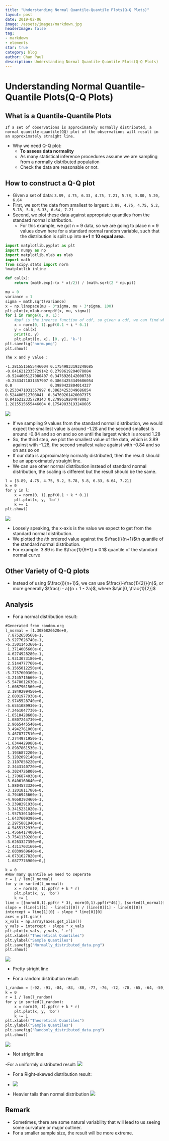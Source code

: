 ```yaml
---
title: "Understanding Normal Quantile-Quantile Plots(Q-Q Plots)"
layout: post
date: 2019-02-06
image: /assets/images/markdown.jpg
headerImage: false
tag:
- markdown
- elements
star: true
category: blog
author: Chan Paul
description: Understanding Normal Quantile-Quantile Plots(Q-Q Plots)
---
```


<script type="text/javascript"
   src="http://cdn.mathjax.org/mathjax/latest/MathJax.js?config=TeX-AMS-MML_HTMLorMML">
</script>

# Understanding Normal Quantile-Quantile Plots(Q-Q Plots)

## What is a Quantile-Quantile Plots
`If a set of observations is approximately normally distributed, a normal quantile-quantile(QQ) plot of the observations will result in an approximately straight line.`

- Why we need Q-Q plot: 
    - **To assess data normality**
    - As many statistical inference procedures assume we are sampling from a normally distributed population
    - Check the data are reasonable or not.

## How to construct a Q-Q plot

- Given a set of data: `3.89, 4.75, 6.33, 4.75, 7.21, 5.78, 5.80, 5.20, 6.64`
- First, we sort the data from smallest to largest:
`3.89, 4.75, 4.75, 5.2, 5.78, 5.8, 6.33, 6.64, 7.21`
- Second, we plot these data against appropriate quantiles from the standard normal distribution.
    - For this example, we got n = 9 data, so we are going to place n = 9 values down here for a standard normal random variable, such that the distribution is split up into **n+1 = 10 equal area**.

```python
import matplotlib.pyplot as plt
import numpy as np
import matplotlib.mlab as mlab
import math
from scipy.stats import norm
%matplotlib inline

def cal(x):
    return (math.exp(-(x * x)/2)) / (math.sqrt(2 * np.pi))

mu = 0
variance = 1
sigma = math.sqrt(variance)
x = np.linspace(mu - 3*sigma, mu + 3*sigma, 100)
plt.plot(x,mlab.normpdf(x, mu, sigma))
for i in range(0, 9, 1):
    #ppf is the inverse function of cdf, so given a cdf, we can find where is the x
    x = norm(0, 1).ppf(0.1 + i * 0.1)
    y = cal(x)
    print(x, y)
    plt.plot([x, x], [0, y], 'k-')
plt.savefig("norm.png")
plt.show()
```
 

```bash
The x and y value :

-1.2815515655446004 0.17549833193248685
-0.8416212335729142 0.2799619204078084
-0.5244005127080407 0.3476926142000738
-0.2533471031357997 0.38634253349686054
0.0                 0.3989422804014327
0.2533471031357997 0.38634253349686054
0.524400512708041  0.34769261420007375
0.8416212335729143 0.2799619204078083
1.2815515655446004 0.17549833193248685
```

![](https://i.imgur.com/HKYJkde.png)

- If we sampling 9 values from the standard normal distribution, we would expect the smallest value is around -1.28 and the second smallest is around -0.84 and so on and so on until the largest which is around 1.28
- So, the third step, we plot the smallest value of the data, which is 3.89 against with -1.28, the second smallest value against with -0.84 and so on ans so on
- If our data is approximately normally distributed, then the result should be an approximately straight line.
- We can use other normal distribution instead of standard normal distribution, the scaling is different but the result should be the same.

```python=3.6
l = [3.89, 4.75, 4.75, 5.2, 5.78, 5.8, 6.33, 6.64, 7.21]
k = 0
for y in l:
    x = norm(0, 1).ppf(0.1 + k * 0.1)
    plt.plot(x, y, 'bo')
    k += 1
plt.show()
```

![](https://i.imgur.com/MlI0Pyl.png)

- Loosely speaking, the x-axis is the value we expect to get from the standard normal distribution.
- We plotted the $i$th ordered value against the $\frac{i}{n+1}$th quantile of the standard normal distribution.
- For example. 3.89 is the $\frac{1}{9+1} = 0.1$ quantile of the standard normal curve

## Other Variety of Q-Q plots
- Instead of using $\frac{i}{n+1}$, we can use $\frac{i-\frac{1}{2}}{n}$, or more generally $\frac{i - a}{n + 1 - 2a}$, where $a\in[0, \frac{1}{2}]$

## Analysis 
- For a normal distribution result:

```python=3.6
#Generated from random.org 
l_normal = [1.3086826620e+0,
 7.8752650560e-1,
-3.9277626740e-1,
-6.3501145360e-1,
 1.3714005600e+0,
 4.6274928280e-1,
 1.9313073180e+0,
 2.5144777760e+0,
 6.1565012250e+0,
-5.7757600360e-1,
-3.2145715660e-1,
-5.5478012630e-1,
-1.6087961560e+0,
 2.1849299450e+0,
 2.6801977930e+0,
 2.9745528740e+0,
-5.6551089930e-1,
-7.2461047730e-1,
-1.6510428600e-3,
 1.0807244730e+0,
 2.9665445540e+0,
 3.4942761060e+0,
 3.4678777510e+0,
 7.2744971950e-1,
-1.6344429980e+0,
-9.8987861530e-1,
 1.1936872200e-1,
 5.1202092140e+0,
 2.1107856220e+0,
 2.3443140720e+0,
-6.3024726800e+0,
-1.3706874030e+0,
-3.6406160640e+0,
 1.8804573320e+0,
-3.1201811780e+0,
 4.7946945660e-1,
-4.9668393460e-1,
-3.2398291930e+0,
 3.3415231020e-1,
-1.9575301340e+0,
-1.6437609390e+0,
 2.2975881940e+0,
 4.5455132930e+0,
-1.4566417400e+0,
-3.7541139280e+0,
-3.6263327350e+0,
-1.4311703160e+0,
-2.6039969640e+0,
-4.0731627820e+0,
 1.0877776900e+0,]

k = 0
#How many quantile we need to seperate
r = 1 / len(l_normal)
for y in sorted(l_normal):
    x = norm(0, 1).ppf(r + k * r)
    plt.plot(x, y, 'bo')
    k += 1
line = [[norm(0,1).ppf(r * 3), norm(0,1).ppf(r*46)], [sorted(l_normal)[2], sorted(l_normal)[45]]]
slope = (line[1][1] - line[1][0]) / (line[0][1] - line[0][0])
intercept = line[1][0] - slope * line[0][0]
axes = plt.gca()
x_vals = np.array(axes.get_xlim())
y_vals = intercept + slope * x_vals
plt.plot(x_vals, y_vals, '-r')
plt.xlabel("Theoretical Quantiles")
plt.ylabel("Sample Quantiles")
plt.savefig("Normally_distributed_data.png")
plt.show()

```
![](https://i.imgur.com/CNnzlGB.png)


- Pretty stright line

- For a random distribution result:

```python=3.6
l_random = [-92, -91, -84, -83, -80, -77, -76, -72, -70, -65, -64, -59, -53, -52, -51, -46, -42, -41, -38, -33, -30, -28, -26, -25, -21, -19, -17, -4, -1, 5, 8, 10, 22, 23, 24, 25, 29, 34, 46, 57, 59, 60, 64, 66, 69, 71, 83, 87, 92, 97]
k = 0
r = 1 / len(l_random)
for y in sorted(l_random):
    x = norm(0, 1).ppf(r + k * r)
    plt.plot(x, y, 'bo')
    k += 1
plt.xlabel("Theoretical Quantiles")
plt.ylabel("Sample Quantiles")
plt.savefig("Randomly_distributed_data.png")
plt.show()
```

![](https://i.imgur.com/EXCEXxU.png)
- Not stright line


-For a uniformly distributed result:
![](https://i.imgur.com/ptyhUtk.png)

- For a Right-skewed distribution result:
- ![](https://i.imgur.com/1Dh3tDd.png)

- Heavier tails than normal distribution 
![](https://i.imgur.com/No4dIo4.png)

## Remark

- Sometimes, there are some natural variability that will lead to us seeing some curvature or major outliner.
- For a smaller sample size, the result will be more extreme.



